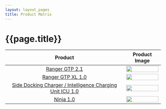 ```yaml
---
layout: layout_pages
title: Product Matrix
---
```


# {{page.title}}


| Product | Product Image |
| :---: | :---: |
| [Ranger GTP 2.1 ](Pages/Ranger-GTP-2.1-Troubleshooter.md) | <img width="100%" src="https://github.com/mridula-techwriter/GO-Manufacturing-Team-Doc/blob/4da59f80bc7836736c4344a0605e30fd7a4c627b/Assets/Images/Ranger_GTP2.1.png?raw=true">|
| [Ranger GTP XL 1.0 ](https://docs.google.com/presentation/d/1NXKgBXp-lJfpO73ZkMjlaSXEiArQXLvo/preview?slide=id.p1) | <img width="100%" src="https://github.com/mridula-techwriter/GO-Manufacturing-Team-Doc/blob/4da59f80bc7836736c4344a0605e30fd7a4c627b/Assets/Images/Ranger_GTPXL1.0.png?raw=true)"> |
| [Side Docking Charger / Intelligence Charging Unit ICU 1.0](https://docs.google.com/presentation/d/1VnSmkwg1KLDXg71bqyLuQ42Uh_CIqTPq/preview?slide=id.p1) | <img width="100%" src="https://github.com/mridula-techwriter/GO-Manufacturing-Team-Doc/blob/4da59f80bc7836736c4344a0605e30fd7a4c627b/Assets/Images/ICU1.0.png?raw=true">|
| [Ninja 1.0](https://docs.google.com/presentation/d/1marf6v5xPX3soOxkk4Vnwd7vhzX-hnOyHB13Ckdw-sQ/preview?slide=id.ge6b79a31a4_0_147) | <img width="100%" src="https://github.com/mridula-techwriter/GO-Manufacturing-Team-Doc/blob/4da59f80bc7836736c4344a0605e30fd7a4c627b/Assets/Images/Ninja1.0.png?raw=true"> |
